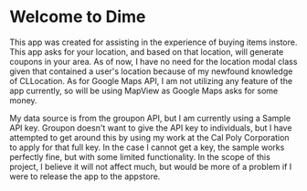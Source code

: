 #  Welcome to Dime
This app was created for assisting in the experience of buying items instore. This app asks for your location, and based on that location, will generate coupons in your area. 
As of now, I have no need for the location modal class given that contained a user's location because of my newfound knowledge of CLLocation. As for Google Maps API, I am not utilizing any feature of the app currently, so will be using MapView as Google Maps asks for some money. 

My data source is from the groupon API, but I am currently using a Sample API key. Groupon doesn't want to give the API key to individuals, but I have attempted to get around this by using my work at the Cal Poly Corporation to apply for that full key. In the case I cannot get a key, the sample works perfectly fine, but with some limited functionality. In the scope of this project, I believe it will not affect much, but would be more of a problem if I were to release the app to the appstore.  

